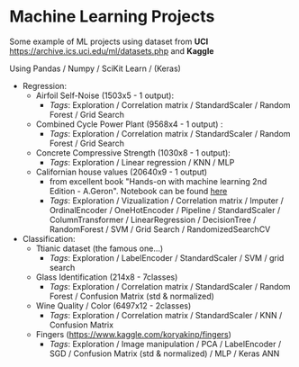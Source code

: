 # Machine Learning Projects

Some example of ML projects using dataset from **UCI** https://archive.ics.uci.edu/ml/datasets.php and **Kaggle**



Using Pandas / Numpy / SciKit Learn / (Keras)

- Regression:
  - Airfoil Self-Noise (1503x5 - 1 output): 
    - *Tags*: Exploration / Correlation matrix / StandardScaler / Random Forest / Grid Search
  - Combined Cycle Power Plant (9568x4 - 1 output) : 
    - *Tags*: Exploration / Correlation matrix / StandardScaler / Random Forest / Grid Search
  - Concrete Compressive Strength (1030x8 - 1 output):
    - *Tags*: Exploration / Linear regression / KNN / MLP
  - Californian house values (20640x9 - 1 output)
    - from excellent book "Hands-on with machine learning 2nd Edition - A.Geron". Notebook can be found [here](https://github.com/ageron/handson-ml2/blob/master/02_end_to_end_machine_learning_project.ipynb)
    - *Tags*: Exploration / Vizualization / Correlation matrix / Imputer / OrdinalEncoder / OneHotEncoder / Pipeline / StandardScaler / ColumnTransformer / LinearRegression / DecisionTree / RandomForest / SVM / Grid Search / RandomizedSearchCV
- Classification:
  - Ttianic dataset (the famous one...)
    - *Tags*: Exploration / LabelEncoder / StandardScaler / SVM / grid search
  - Glass Identification (214x8 - 7classes)
    - *Tags*: Exploration / Correlation matrix / StandardScaler / Random Forest / Confusion Matrix (std & normalized) 
  - Wine Quality / Color (6497x12 - 2classes)
    - *Tags*: Exploration / Correlation matrix / StandardScaler /  KNN / Confusion Matrix
  - Fingers (https://www.kaggle.com/koryakinp/fingers)
    - *Tags*: Exploration / Image manipulation / PCA / LabelEncoder / SGD / Confusion Matrix (std & normalized)  / MLP / Keras ANN

